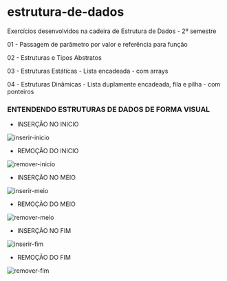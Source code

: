 # estrutura-de-dados
Exercícios desenvolvidos na cadeira de Estrutura de Dados - 2º semestre

<p>01 - Passagem de parâmetro por valor e referência para função</p>
<p>02 - Estruturas e Tipos Abstratos</p>
<p>03 - Estruturas Estáticas - Lista encadeada - com arrays</p>
<p>04 - Estruturas Dinâmicas - Lista duplamente encadeada, fila e pilha - com ponteiros</p>

<h3>ENTENDENDO ESTRUTURAS DE DADOS DE FORMA VISUAL</h3>

* INSERÇÃO NO INICIO


![inserir-inicio](https://user-images.githubusercontent.com/62727932/169670740-7743fd90-15e8-4280-a740-97b602c67235.gif)

* REMOÇÃO DO INICIO


![remover-inicio](https://user-images.githubusercontent.com/62727932/169671679-5fd87423-d613-4ab5-9805-93cd3c0c823c.gif)

* INSERÇÃO NO MEIO


![inserir-meio](https://user-images.githubusercontent.com/62727932/169672346-99bff1b5-df6d-4d39-9313-e45fe83241e7.gif)


* REMOÇÃO DO MEIO

![remover-meio](https://user-images.githubusercontent.com/62727932/169863660-5fe98d2d-f639-4591-b6a3-80cd80817f42.gif)


* INSERÇÃO NO FIM


![inserir-fim](https://user-images.githubusercontent.com/62727932/169671295-f350e6ce-a9e0-42bb-997b-d887457eb5bf.gif)


* REMOÇÃO DO FIM


![remover-fim](https://user-images.githubusercontent.com/62727932/169671982-2842b4b2-2b9e-4c13-a406-5de0fc9f4453.gif)
